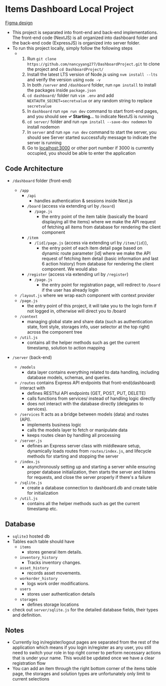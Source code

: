 # Items Dashboard Local Project
[Figma design](https://www.figma.com/design/TJC8pHuIZ3eLwg9cLv4iE7/Dashboard-Management?node-id=10-1239&t=QVYwkoAoxtFz5uQP-0)
- This project is separated into front-end and back-end implementations. The front-end code (NextJS) is all organized into dashboard folder and the back-end code (ExpressJS) is organized into server folder. 
- To run this project locally, simply follow the following steps
    - 1. Run `git clone https://github.com/nancyyang277/DashboardProject.git` to clone the project and `cd DashboardProject/`
      2. Install the latest LTS version of Node.js using `nvm install --lts` and verify the version using `node -v`
      3. In both `/server` and `/dashboard` folder, run `npm install` to install the packages inside `package.json`
      4. `cd dashboard/` folder run `vim .env` and add `NEXTAUTH_SECRET=secretvalue` or any random string to replace `secretvalue`
      5. In `dashboard` run `npm run dev` command to start front-end pages, and you should see  **✓ Starting..**. to indicate NextJS is running
      6. `cd server/` folder and run `npm install --save-dev nodemon` to install nodemon
      7. In `server` and run `npm run dev` command to start the server, you should see Server started successfully message to indicate the server is running
      8. Go to [localhost:3000](http://localhost:3000) or other port number if 3000 is currently occupied, you should be able to enter the application
     

## Code Architecture

- `/dashboard` folder (front-end)
  - `/app`
      - `/api`
        - handles authentication & sessions inside Next.js
      - `/board` (access via extending url by `/board`)
        - `/page.js`
          - the entry point of the item table (basically the board displaying all the items) where we make the API request of fetching all items from database for rendering the client component
      - `/item`
        - `/[id]/page.js` (access via extending url by `/item/{id}`),
          -  the entry point of each item detail page based on dynamic route parameter [id] where we make the API request of fetching item detail (basic information and last 6 action history) from database for rendering the client component. We would also
      - `/register` (access via extending url by `/register`)
        - `/page.js`
          - the entry point for registration page, will redirect to `/board` if the user has already login
  - `/layout.js` where we wrap each component with context provider
  - `/page.js`
    - the entry point of this project, it will take you to the login form if not logged in, otherwise will direct you to /board
  - `/context`
    - managing global state and share data (such as authentication state, font style, storages info, user selector at the top right) across the component tree
  - `/util.js`
    - contains all the helper methods such as get the current timestamp, solution to action mapping
     
- `/server` (back-end)
  - `/models`
    - data layer contains everything related to data handling, including database models, schemas, and queries.
  - `/routes` contains Express API endpoints that front-end(dashboard) interact with
    - defines RESTful API endpoints (GET, POST, PUT, DELETE)
    - calls functions from services/ instead of handling logic directly
    - does not interact with the database directly (delegates to services).
  - `/services` It acts as a bridge between models (data) and routes (API).
    - implements business logic
    - calls the models layer to fetch or manipulate data
    - keeps routes clean by handling all processing
  - `/server.js`
    - defines an Express server class with middleware setup, dynamically loads routes from `routes/index.js`, and lifecycle methods for starting and stopping the server
  - `/index.js`
    - asynchronously setting up and starting a server while ensuring proper database initialization, then starts the server and listens for requests, and close the server properly if there's a failure
  - `/sqlite.js`
    - create a database connection to dashboard.db and create table for initialization
  - `/util.js`
    - contains all the helper methods such as get the current timestamp etc.
       
## Database
- `sqlite3` hosted db
- Tables each table should have 
  - `items`
    - stores general item details.
  - `inventory_history`
      - Tracks inventory changes.
  - `asset_history`
      - records asset movements.
  - `workorder_history`
      - logs work order modifications.
  - `users`
      - stores user authentication details
  - `storages`
      - defines storage locations
- check out `server/sqlite.js` for the detailed database fields, their types and definition.
 
## Notes
- Currently log in/register/logout pages are separated from the rest of the application which means if you login in/register as any user, you still need to switch your role in top right corner to perform necessary actions that is under your name. This would be updated once we have a clear registration flow
- You can add an item through the right bottom corner of the items table page, the storages and solution types are unfortunately only limit to current selections
